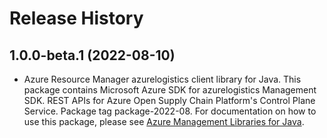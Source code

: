 # Release History

## 1.0.0-beta.1 (2022-08-10)

- Azure Resource Manager azurelogistics client library for Java. This package contains Microsoft Azure SDK for azurelogistics Management SDK. REST APIs for Azure Open Supply Chain Platform's Control Plane Service. Package tag package-2022-08. For documentation on how to use this package, please see [Azure Management Libraries for Java](https://aka.ms/azsdk/java/mgmt).
